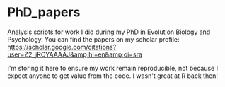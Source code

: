 # PhD_papers
Analysis scripts for work I did during my PhD in Evolution Biology and Psychology. You can find the papers on my scholar profile: https://scholar.google.com/citations?user=Z2_jROYAAAAJ&amp;hl=en&amp;oi=sra

I'm storing it here to ensure my work remain reproducible, not because I expect anyone to get value from the code. I wasn't great at R back then!
